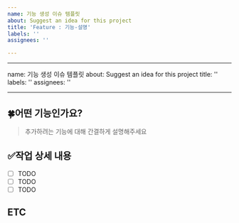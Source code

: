 ```yaml
---
name: 기능 생성 이슈 템플릿
about: Suggest an idea for this project
title: 'Feature : 기능-설명'
labels: ''
assignees: ''

---
```


---
name: 기능 생성 이슈 템플릿
about: Suggest an idea for this project
title: ''
labels: ''
assignees: ''

---

## 🍀어떤 기능인가요?

> 추가하려는 기능에 대해 간결하게 설명해주세요

## ✅작업 상세 내용

- [ ] TODO
- [ ] TODO
- [ ] TODO

## ETC
